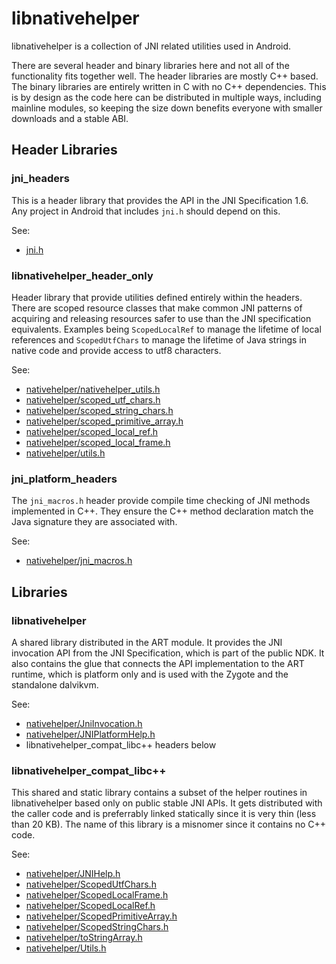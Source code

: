 # libnativehelper

libnativehelper is a collection of JNI related utilities used in Android.

There are several header and binary libraries here and not all of the
functionality fits together well. The header libraries are mostly C++
based. The binary libraries are entirely written in C with no C++
dependencies. This is by design as the code here can be distributed in
multiple ways, including mainline modules, so keeping the size down
benefits everyone with smaller downloads and a stable ABI.

## Header Libraries

### jni_headers

This is a header library that provides the API in the JNI Specification 1.6.
Any project in Android that includes `jni.h` should depend on this.

See:

* [jni.h](include_jni/jni.h)

### libnativehelper_header_only

Header library that provide utilities defined entirely within the headers. There
are scoped resource classes that make common JNI patterns of acquiring and
releasing resources safer to use than the JNI specification equivalents.
Examples being `ScopedLocalRef` to manage the lifetime of local references and
`ScopedUtfChars` to manage the lifetime of Java strings in native code and
provide access to utf8 characters.

See:

* [nativehelper/nativehelper_utils.h](header_only_include/nativehelper/nativehelper_utils.h)
* [nativehelper/scoped_utf_chars.h](header_only_include/nativehelper/scoped_utf_chars.h)
* [nativehelper/scoped_string_chars.h](header_only_include/nativehelper/scoped_string_chars.h)
* [nativehelper/scoped_primitive_array.h](header_only_include/nativehelper/scoped_primitive_array.h)
* [nativehelper/scoped_local_ref.h](header_only_include/nativehelper/scoped_local_ref.h)
* [nativehelper/scoped_local_frame.h](header_only_include/nativehelper/scoped_local_frame.h)
* [nativehelper/utils.h](header_only_include/nativehelper/utils.h)

### jni_platform_headers

The `jni_macros.h` header provide compile time checking of JNI methods
implemented in C++. They ensure the C++ method declaration match the
Java signature they are associated with.

See:

* [nativehelper/jni_macros.h](include_platform_header_only/nativehelper/jni_macros.h)

## Libraries

### libnativehelper

A shared library distributed in the ART module. It provides the JNI invocation
API from the JNI Specification, which is part of the public NDK. It also
contains the glue that connects the API implementation to the ART runtime, which
is platform only and is used with the Zygote and the standalone dalvikvm.

See:

* [nativehelper/JniInvocation.h](include_platform/nativehelper/JniInvocation.h)
* [nativehelper/JNIPlatformHelp.h](include_platform/nativehelper/JNIPlatformHelp.h)
* libnativehelper_compat_libc++ headers below

### libnativehelper_compat_libc++

This shared and static library contains a subset of the helper routines in
libnativehelper based only on public stable JNI APIs. It gets distributed with
the caller code and is preferrably linked statically since it is very thin (less
than 20 KB). The name of this library is a misnomer since it contains no C++
code.

See:

* [nativehelper/JNIHelp.h](include/nativehelper/JNIHelp.h)
* [nativehelper/ScopedUtfChars.h](include/nativehelper/ScopedUtfChars.h)
* [nativehelper/ScopedLocalFrame.h](include/nativehelper/ScopedLocalFrame.h)
* [nativehelper/ScopedLocalRef.h](include/nativehelper/ScopedLocalRef.h)
* [nativehelper/ScopedPrimitiveArray.h](include/nativehelper/ScopedPrimitiveArray.h)
* [nativehelper/ScopedStringChars.h](include/nativehelper/ScopedStringChars.h)
* [nativehelper/toStringArray.h](include/nativehelper/toStringArray.h)
* [nativehelper/Utils.h](include/nativehelper/Utils.h)
